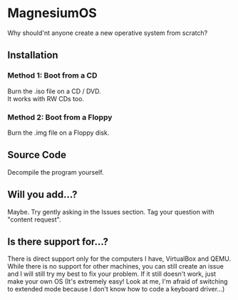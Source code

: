# MagnesiumOS
Why should'nt anyone create a new operative system from scratch?
## Installation
### Method 1: Boot from a CD
Burn the .iso file on a CD / DVD.  
It works with RW CDs too.
### Method 2: Boot from a Floppy
Burn the .img file on a Floppy disk.
## Source Code
Decompile the program yourself.
## Will you add...?
Maybe. Try gently asking in the Issues section. Tag your question with "content request".
## Is there support for...?
There is direct support only for the computers I have, VirtualBox and QEMU.  
While there is no support for other machines, you can still create an issue and I will still try my best to fix your problem. If it still doesn't work, just make your own OS (It's extremely easy! Look at me, I'm afraid of switching to extended mode because I don't know how to code a keyboard driver...)
